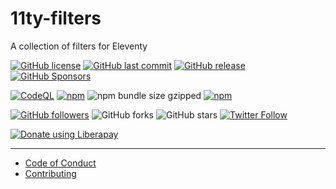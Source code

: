 # 11ty-filters
A collection of filters for Eleventy

[![GitHub license](https://img.shields.io/github/license/shgysk8zer0/11ty-filters.svg)](https://github.com/shgysk8zer0/11ty-filters/blob/master/LICENSE)
[![GitHub last commit](https://img.shields.io/github/last-commit/shgysk8zer0/11ty-filters.svg)](https://github.com/shgysk8zer0/11ty-filters/commits/master)
[![GitHub release](https://img.shields.io/github/release/shgysk8zer0/11ty-filters?logo=github)](https://github.com/shgysk8zer0/11ty-filters/releases)
[![GitHub Sponsors](https://img.shields.io/github/sponsors/shgysk8zer0?logo=github)](https://github.com/sponsors/shgysk8zer0)

[![CodeQL](https://github.com/shgysk8zer0/11ty-filters/actions/workflows/codeql-analysis.yml/badge.svg)](https://github.com/shgysk8zer0/11ty-filters/actions/workflows/codeql-analysis.yml)
[![npm](https://img.shields.io/npm/v/@shgysk8zer0/11ty-filters)](https://www.npmjs.com/package/@shgysk8zer0/11ty-filters)
![npm bundle size gzipped](https://img.shields.io/bundlephobia/minzip/@shgysk8zer0/11ty-filters)
[![npm](https://img.shields.io/npm/dw/@shgysk8zer0/11ty-filters?logo=npm)](https://www.npmjs.com/package/@shgysk8zer0/11ty-filters
)

[![GitHub followers](https://img.shields.io/github/followers/shgysk8zer0.svg?style=social)](https://github.com/shgysk8zer0)
![GitHub forks](https://img.shields.io/github/forks/shgysk8zer0/11ty-filters.svg?style=social)
![GitHub stars](https://img.shields.io/github/stars/shgysk8zer0/11ty-filters.svg?style=social)
[![Twitter Follow](https://img.shields.io/twitter/follow/shgysk8zer0.svg?style=social)](https://twitter.com/shgysk8zer0)

[![Donate using Liberapay](https://img.shields.io/liberapay/receives/shgysk8zer0.svg?logo=liberapay)](https://liberapay.com/shgysk8zer0/donate "Donate using Liberapay")
- - -

- [Code of Conduct](./.github/CODE_OF_CONDUCT.md)
- [Contributing](./.github/CONTRIBUTING.md)
<!-- - [Security Policy](./.github/SECURITY.md) -->
